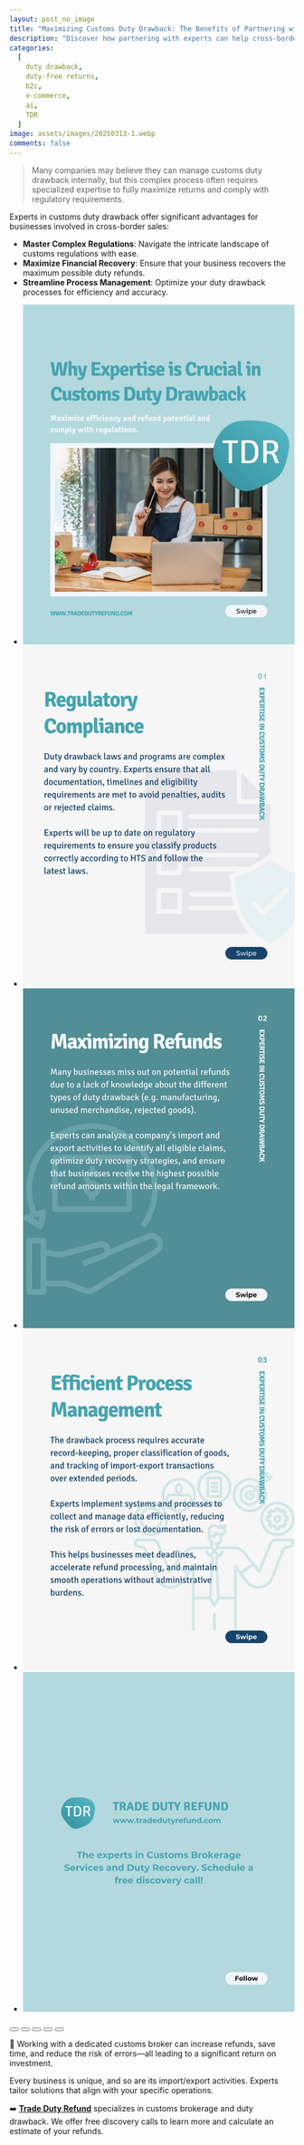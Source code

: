 ```yaml
---
layout: post_no_image
title: "Maximizing Customs Duty Drawback: The Benefits of Partnering with Experts"
description: "Discover how partnering with experts can help cross-border retailers maximize customs duty drawback, streamline processes, and ensure compliance with regulations."
categories:
  [
    duty drawback,
    duty-free returns,
    b2c,
    e-commerce,
    ai,
    TDR
  ]
image: assets/images/20250313-1.webp
comments: false
---
```


> Many companies may believe they can manage customs duty drawback internally, but this complex process often requires specialized expertise to fully maximize returns and comply with regulatory requirements.

Experts in customs duty drawback offer significant advantages for businesses involved in cross-border sales:

- **Master Complex Regulations**: Navigate the intricate landscape of customs regulations with ease.
- **Maximize Financial Recovery**: Ensure that your business recovers the maximum possible duty refunds.
- **Streamline Process Management**: Optimize your duty drawback processes for efficiency and accuracy.

<div class="glide">
  <div class="glide__track" data-glide-el="track">
    <ul class="glide__slides">
      <li class="glide__slide"><img src="/assets/images/20250313-2.webp"></li>
      <li class="glide__slide"><img src="/assets/images/20250313-3.webp"></li>
      <li class="glide__slide"><img src="/assets/images/20250313-4.webp"></li>
      <li class="glide__slide"><img src="/assets/images/20250313-5.webp"></li>
      <li class="glide__slide"><img src="/assets/images/20250313-6.webp"></li>
    </ul>
  </div>
  <div class="glide__bullets" data-glide-el="controls[nav]">
    <button class="glide__bullet" data-glide-dir="=0"></button>
    <button class="glide__bullet" data-glide-dir="=1"></button>
    <button class="glide__bullet" data-glide-dir="=2"></button>
    <button class="glide__bullet" data-glide-dir="=3"></button>
    <button class="glide__bullet" data-glide-dir="=4"></button>
  </div>
</div>

🤝 Working with a dedicated customs broker can increase refunds, save time, and reduce the risk of errors—all leading to a significant return on investment.

Every business is unique, and so are its import/export activities. Experts tailor solutions that align with your specific operations.

➡️ [**Trade Duty Refund**](https://tradedutyrefund.com?utm_source=Blog&utm_medium=Link&utm_campaign=20250313Article) specializes in customs brokerage and duty drawback. We offer free discovery calls to learn more and calculate an estimate of your refunds.

<script src="https://cdnjs.cloudflare.com/ajax/libs/Glide.js/3.2.0/glide.min.js" integrity="sha512-IkLiryZhI6G4pnA3bBZzYCT9Ewk87U4DGEOz+TnRD3MrKqaUitt+ssHgn2X/sxoM7FxCP/ROUp6wcxjH/GcI5Q==" crossorigin="anonymous" referrerpolicy="no-referrer"></script>
<link rel="stylesheet" href="https://cdnjs.cloudflare.com/ajax/libs/Glide.js/3.2.0/css/glide.core.min.css" integrity="sha512-YQlbvfX5C6Ym6fTUSZ9GZpyB3F92hmQAZTO5YjciedwAaGRI9ccNs4iw2QTCJiSPheUQZomZKHQtuwbHkA9lgw==" crossorigin="anonymous" referrerpolicy="no-referrer" />
<link rel="stylesheet" href="https://cdnjs.cloudflare.com/ajax/libs/Glide.js/3.2.0/css/glide.theme.min.css" integrity="sha512-wCwx+DYp8LDIaTem/rpXubV/C1WiNRsEVqoztV0NZm8tiTvsUeSlA/Uz02VTGSiqfzAHD4RnqVoevMcRZgYEcQ==" crossorigin="anonymous" referrerpolicy="no-referrer" />

<script>new Glide('.glide').mount()</script>
